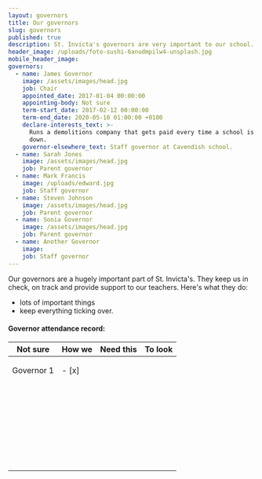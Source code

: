 ```yaml
---
layout: governors
title: Our governors
slug: governors
published: true
description: St. Invicta's governors are very important to our school. They do some things.
header_image: /uploads/foto-sushi-6anudmpilw4-unsplash.jpg
mobile_header_image:
governors:
  - name: James Governor
    image: /assets/images/head.jpg
    job: Chair
    appointed_date: 2017-01-04 00:00:00
    appointing-body: Not sure
    term-start_date: 2017-02-12 00:00:00
    term-end_date: 2020-05-10 01:00:00 +0100
    declare-interests_text: >-
      Runs a demolitions company that gets paid every time a school is knocked
      down.
    governor-elsewhere_text: Staff governor at Cavendish school.
  - name: Sarah Jones
    image: /assets/images/head.jpg
    job: Parent governor
  - name: Mark Francis
    image: /uploads/edward.jpg
    job: Staff governor
  - name: Steven Johnson
    image: /assets/images/head.jpg
    job: Parent governor
  - name: Sonia Governor
    image: /assets/images/head.jpg
    job: Parent governor
  - name: Another Governor
    image:
    job: Staff governor
---
```


Our governors are a hugely important part of St. Invicta's. They keep us in check, on track and provide support to our teachers. Here's what they do:

* lots of important things
* keep everything ticking over.

#### Governor attendance record:

<table><thead><tr><th>Not sure</th><th>How we</th><th>Need this</th><th>To look</th></tr></thead><tbody><tr><td class="text-center"><p class="text-center">Governor 1</p></td><td class="text-center"><p class="text-center">- [x]</p></td><td class="text-center"><p class="text-center">&nbsp;</p></td><td class="text-center"><p class="text-center">&nbsp;</p></td></tr><tr><td class="text-center"><p class="text-center">&nbsp;</p></td><td class="text-center"><p class="text-center">&nbsp;</p></td><td class="text-center"><p class="text-center">&nbsp;</p></td><td class="text-center"><p class="text-center">&nbsp;</p></td></tr><tr><td class="text-center"><p class="text-center">&nbsp;</p></td><td class="text-center"><p class="text-center">&nbsp;</p></td><td class="text-center"><p class="text-center">&nbsp;</p></td><td class="text-center"><p class="text-center">&nbsp;</p></td></tr><tr><td class="text-center"><p class="text-center">&nbsp;</p></td><td class="text-center"><p class="text-center">&nbsp;</p></td><td class="text-center"><p class="text-center">&nbsp;</p></td><td class="text-center"><p class="text-center">&nbsp;</p></td></tr></tbody></table>

&nbsp;
